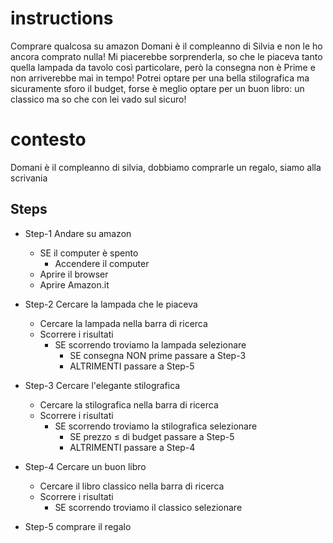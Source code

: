 # instructions
Comprare qualcosa su amazon
Domani è il compleanno di Silvia e non le ho ancora comprato nulla! Mi piacerebbe sorprenderla, so che le piaceva tanto quella lampada da tavolo così particolare, però la consegna non è Prime e non arriverebbe mai in tempo! Potrei optare per una bella stilografica ma sicuramente sforo il budget, forse è meglio optare per un buon libro: un classico ma so che con lei vado sul sicuro!

# contesto
Domani è il compleanno di silvia, dobbiamo comprarle un regalo, siamo alla scrivania

## Steps

- Step-1 Andare su amazon
    - SE il computer è spento
        - Accendere il computer
    - Aprire il browser
    - Aprire Amazon.it

- Step-2 Cercare la lampada che le piaceva
    - Cercare la lampada nella barra di ricerca
    - Scorrere i risultati
        - SE scorrendo troviamo la lampada selezionare
            - SE consegna NON prime passare a Step-3
            - ALTRIMENTI passare a Step-5

- Step-3 Cercare l'elegante stilografica
    - Cercare la stilografica nella barra di ricerca
    - Scorrere i risultati
        - SE scorrendo troviamo la stilografica selezionare
            - SE prezzo ≤ di budget passare a Step-5
            - ALTRIMENTI passare a Step-4

- Step-4 Cercare un buon libro
    - Cercare il libro classico nella barra di ricerca
    - Scorrere i risultati
        - SE scorrendo troviamo il classico selezionare


- Step-5 comprare il regalo
